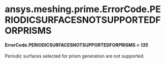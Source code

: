 <a id="ansys-meshing-prime-errorcode-periodicsurfacesnotsupportedforprisms"></a>

# ansys.meshing.prime.ErrorCode.PERIODICSURFACESNOTSUPPORTEDFORPRISMS

<a id="ansys.meshing.prime.ErrorCode.PERIODICSURFACESNOTSUPPORTEDFORPRISMS"></a>

#### ErrorCode.PERIODICSURFACESNOTSUPPORTEDFORPRISMS *= 135*

Periodic surfaces selected for prism generation are not supported.

<!-- !! processed by numpydoc !! -->
